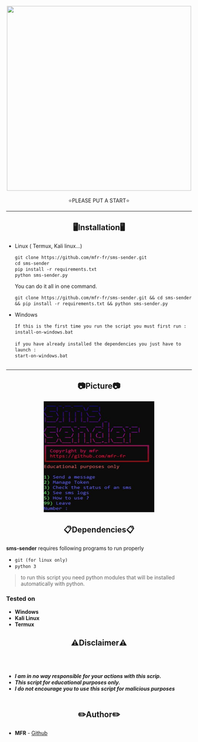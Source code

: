 

<p align="center">
<img src="https://media.discordapp.net/attachments/1006288165012766751/1037887242775044116/image.png", width="500", height="500">
</p>
<p align="center">​⭐​PLEASE PUT A START​⭐​</p>

-----
<h2><p align="center">🖥️Installation🖥️</p></h2>

- Linux ( Termux, Kali linux...) 
  ```
  git clone https://github.com/mfr-fr/sms-sender.git
  cd sms-sender
  pip install -r requirements.txt
  python sms-sender.py
  ```
  You can do it all in one command.
  ```
  git clone https://github.com/mfr-fr/sms-sender.git && cd sms-sender && pip install -r requirements.txt && python sms-sender.py
  ```

- Windows 
  ```
  If this is the first time you run the script you must first run :
  install-on-windows.bat
  
  if you have already installed the dependencies you just have to launch :
  start-on-windows.bat
  ```
##
-----

<h2><p align="center">📷Picture📷</p></h2>
<p align="center">
<img src="https://raw.githubusercontent.com/mfr-fr/sms-sender/main/back/screen.jpg", width="300", height="300">
</p>

 <h2><p align="center">📋Dependencies📋</p></h2>

<b>sms-sender</b> requires following programs to run properly 
- `git (for linux only)`
- `python 3`

> to run this script you need python modules that will be installed automatically with python.
</details>

  <summary><h3>Tested on</h3></summary>

- **Windows**
- **Kali Linux**
- **Termux**

<h2><p align="center">⚠️Disclaimer⚠️</p></h2>

<br><br>
* ***I am in no way responsible for your actions with this scrip.***
* ***This script for educational purposes only.***
* ***I do not encourage you to use this script for malicious purposes***
<br><br>

## <h2><p align="center">✏️Author✏️</p></h2>
* **MFR** - [Github](https://github.com/mfr-fr)

